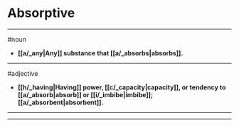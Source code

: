 # Absorptive
---
#noun
- **[[a/_any|Any]] substance that [[a/_absorbs|absorbs]].**
---
#adjective
- **[[h/_having|Having]] power, [[c/_capacity|capacity]], or tendency to [[a/_absorb|absorb]] or [[i/_imbibe|imbibe]]; [[a/_absorbent|absorbent]].**
---
---
